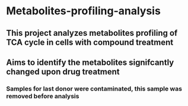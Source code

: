 # Metabolites-profiling-analysis
## This project analyzes metabolites profiling of TCA cycle in cells with compound treatment
## Aims to identify the metabolites signifcantly changed upon drug treatment
### Samples for last donor were contaminated, this sample was removed before analysis
